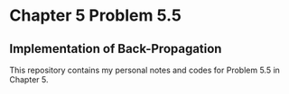 # Chapter 5 Problem 5.5 
## Implementation of Back-Propagation

This repository contains my personal notes and codes for Problem 5.5 in Chapter 5.


